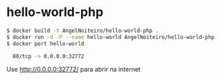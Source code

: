 # hello-world-php

```bash
$ docker build -t AngelNoiteiro/hello-world-php .
$ docker run -d -P --name hello-world AngelNoiteiro/hello-world-php
$ docker port hello-world

  80/tcp -> 0.0.0.0:32772
```

Use http://0.0.0.0:32772/ para abrir na internet

